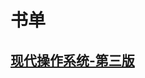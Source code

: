 # 书单

## [现代操作系统-第三版](https://github.com/chudingkun/readerBox/blob/master/books/os/%E7%8E%B0%E4%BB%A3%E6%93%8D%E4%BD%9C%E7%B3%BB%E7%BB%9F-%E7%AC%AC%E4%B8%89%E7%89%88.md)